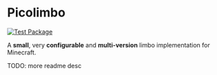 # Picolimbo
[![Test Package](https://github.com/Maxuss/picolimbo/actions/workflows/test.yml/badge.svg)](https://github.com/Maxuss/picolimbo/actions/workflows/test.yml)

A **small**, very **configurable** and **multi-version** limbo implementation for Minecraft.

TODO: more readme desc